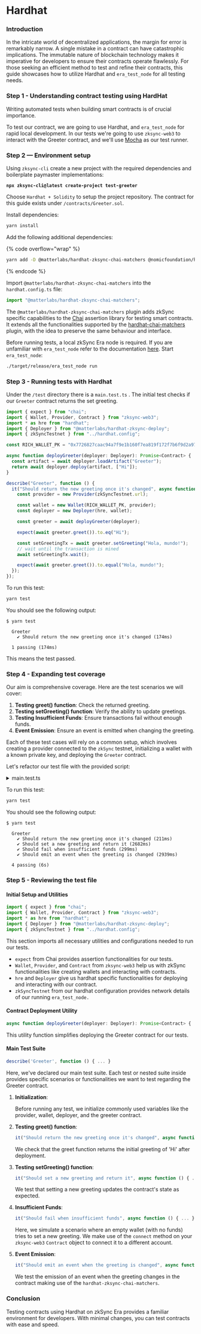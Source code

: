 # Hardhat

### Introduction&#x20;

In the intricate world of decentralized applications, the margin for error is remarkably narrow. A single mistake in a contract can have catastrophic implications. The immutable nature of blockchain technology makes it imperative for developers to ensure their contracts operate flawlessly. For those seeking an efficient method to test and refine their contracts, this guide showcases how to utilize Hardhat and `era_test_node` for all testing needs.

### Step 1 - Understanding contract testing using HardHat

Writing automated tests when building smart contracts is of crucial importance.

To test our contract, we are going to use Hardhat, and `era_test_node` for rapid local development. In our tests we're going to use `zksync-web3` to interact with the Greeter contract, and we'll use [Mocha](https://mochajs.org/) as our test runner.

### Step 2 — Environment setup

Using `zksync-cli` create a new project with the required dependencies and boilerplate paymaster implementations:

<pre class="language-bash"><code class="lang-bash"><strong>npx zksync-cli@latest create-project test-greeter
</strong></code></pre>

Choose `Hardhat + Solidity` to setup the project repository. The contract for this guide exists under `/contracts/Greeter.sol`.

Install dependencies:&#x20;

```bash
yarn install
```

Add the following additional dependencies:&#x20;

{% code overflow="wrap" %}

```bash
yarn add -D @matterlabs/hardhat-zksync-chai-matchers @nomicfoundation/hardhat-chai-matchers @nomiclabs/hardhat-ethers
```

{% endcode %}

Import `@matterlabs/hardhat-zksync-chai-matchers` into the `hardhat.config.ts` file:

```typescript
import "@matterlabs/hardhat-zksync-chai-matchers";
```

The `@matterlabs/hardhat-zksync-chai-matchers` plugin adds zkSync specific capabilities to the [Chai](https://www.chaijs.com/) assertion library for testing smart contracts. It extends all the functionalities supported by the [hardhat-chai-matchers](https://hardhat.org/hardhat-chai-matchers/docs/overview) plugin, with the idea to preserve the same behaviour and interface.

Before running tests, a local zkSync Era node is required. If you are unfamiliar with `era_test_node` refer to the documentation [here](era-test-node/). Start `era_test_node`:

```bash
./target/release/era_test_node run
```

### Step 3 - Running tests with Hardhat <a href="#writing-tests" id="writing-tests"></a>

Under the `/test` directory there is a `main.test.ts` . The initial test checks if our `Greeter` contract returns the set greeting.&#x20;

```typescript
import { expect } from "chai";
import { Wallet, Provider, Contract } from "zksync-web3";
import * as hre from "hardhat";
import { Deployer } from "@matterlabs/hardhat-zksync-deploy";
import { zkSyncTestnet } from "../hardhat.config";

const RICH_WALLET_PK = "0x7726827caac94a7f9e1b160f7ea819f172f7b6f9d2a97f992c38edeab82d4110";

async function deployGreeter(deployer: Deployer): Promise<Contract> {
  const artifact = await deployer.loadArtifact("Greeter");
  return await deployer.deploy(artifact, ["Hi"]);
}

describe("Greeter", function () {
  it("Should return the new greeting once it's changed", async function () {
    const provider = new Provider(zkSyncTestnet.url);

    const wallet = new Wallet(RICH_WALLET_PK, provider);
    const deployer = new Deployer(hre, wallet);

    const greeter = await deployGreeter(deployer);

    expect(await greeter.greet()).to.eq("Hi");

    const setGreetingTx = await greeter.setGreeting("Hola, mundo!");
    // wait until the transaction is mined
    await setGreetingTx.wait();

    expect(await greeter.greet()).to.equal("Hola, mundo!");
  });
});
```

To run this test:

```bash
yarn test
```

You should see the following output:

```
$ yarn test

  Greeter
    ✔ Should return the new greeting once it's changed (174ms)

  1 passing (174ms)
```

This means the test passed.&#x20;

### Step 4 - Expanding test coverage

Our aim is comprehensive coverage. Here are the test scenarios we will cover:

1. **Testing greet() function**: Check the returned greeting.
2. **Testing setGreeting() function**: Verify the ability to update greetings.
3. **Testing Insufficient Funds**: Ensure transactions fail without enough funds.
4. **Event Emission**: Ensure an event is emitted when changing the greeting.

Each of these test cases will rely on a common setup, which involves creating a provider connected to the `zkSync` testnet, initializing a wallet with a known private key, and deploying the `Greeter` contract.

Let's refactor our test file with the provided script:

<details>

<summary>main.test.ts</summary>

```typescript
import { expect } from "chai";
import { Wallet, Provider, Contract } from "zksync-web3";
import * as hre from "hardhat";
import { Deployer } from "@matterlabs/hardhat-zksync-deploy";
import { zkSyncTestnet } from "../hardhat.config";

const RICH_WALLET_PK = "0x7726827caac94a7f9e1b160f7ea819f172f7b6f9d2a97f992c38edeab82d4110";

// Deploy the Greeter contract
async function deployGreeter(deployer: Deployer): Promise<Contract> {
  // Load the Greeter contract artifact
  const artifact = await deployer.loadArtifact("Greeter");
  // Deploy the contract with an initial greeting
  return await deployer.deploy(artifact, ["Hi"]);
}

describe("Greeter", function () {
  let greeter;
  let wallet;
  let deployer;

  // Initialize commonly used variables before running the tests
  before(async function () {
    // Create a provider connected to the zkSync testnet
    const provider = new Provider(zkSyncTestnet.url);

    // Create a wallet instance using the rich wallet's private key
    wallet = new Wallet(RICH_WALLET_PK, provider);
    // Create a deployer instance for contract deployments
    deployer = new Deployer(hre, wallet);
    // Deploy the Greeter contract
    greeter = await deployGreeter(deployer);
  });

  // Test the greet() function
  it("Should return the new greeting once it's changed", async function () {
    // Ensure the greet function returns the initial greeting after deployment
    expect(await greeter.greet()).to.eq("Hi");
  });

  // Test the setGreeting() function
  it("Should set a new greeting and return it", async function () {
    // Set a new greeting
    const setGreetingTx = await greeter.setGreeting("Hola, mundo!");
    // Wait for the transaction to be confirmed
    await setGreetingTx.wait();

    // Ensure the greet function returns the newly set greeting
    expect(await greeter.greet()).to.equal("Hola, mundo!");
  });

  // Test for lack of funds (or other tx failures)
  it("Should fail when insufficient funds", async function () {
    // Create an empty wallet with no funds
    const userWallet = Wallet.createRandom();
    // Connect the empty wallet to the greeter contract and attempt to set a new greeting
    try {
      await greeter.connect(userWallet).setGreeting("fail");
      // The following line should not be reached if the transaction fails
      expect(true).to.equal(false);
    } catch (e) {
      // Expect an error to be thrown for the transaction
      expect(e).to.exist;
    }
  });

  // Test event emission
  it("Should emit an event when the greeting is changed", async function () {
    const newGreeting = "Bonjour, monde!";
    // Use the provided .emit method to test event emissions
    await expect(greeter.setGreeting(newGreeting)).to.emit(greeter, "GreetingChanged").withArgs(newGreeting);
  });
});
```

</details>

To run this test:

```bash
yarn test
```

You should see the following output:

```
$ yarn test

  Greeter
    ✔ Should return the new greeting once it's changed (211ms)
    ✔ Should set a new greeting and return it (2682ms)
    ✔ Should fail when insufficient funds (299ms)
    ✔ Should emit an event when the greeting is changed (2939ms)

  4 passing (6s)
```

### Step 5 - Reviewing the test file

#### Initial Setup and Utilities

```typescript
import { expect } from "chai";
import { Wallet, Provider, Contract } from "zksync-web3";
import * as hre from "hardhat";
import { Deployer } from "@matterlabs/hardhat-zksync-deploy";
import { zkSyncTestnet } from "../hardhat.config";
```

This section imports all necessary utilities and configurations needed to run our tests.

- `expect` from Chai provides assertion functionalities for our tests.
- `Wallet`, `Provider`, and `Contract` from `zksync-web3` help us with zkSync functionalities like creating wallets and interacting with contracts.
- `hre` and `Deployer` give us hardhat specific functionalities for deploying and interacting with our contract.
- `zkSyncTestnet` from our hardhat configuration provides network details of our running `era_test_node.`

#### Contract Deployment Utility

```javascript
async function deployGreeter(deployer: Deployer): Promise<Contract> { ... }
```

This utility function simplifies deploying the Greeter contract for our tests.

#### Main Test Suite

```javascript
describe('Greeter', function () { ... }
```

Here, we've declared our main test suite. Each test or nested suite inside provides specific scenarios or functionalities we want to test regarding the Greeter contract.

1.  **Initialization**:

    Before running any test, we initialize commonly used variables like the provider, wallet, deployer, and the greeter contract.

2.  **Testing greet() function**:

    ```javascript
    it("Should return the new greeting once it's changed", async function () { ... });
    ```

    We check that the greet function returns the initial greeting of 'Hi' after deployment.

3.  **Testing setGreeting() function**:

    ```javascript
    it("Should set a new greeting and return it", async function () { ... });
    ```

    We test that setting a new greeting updates the contract's state as expected.

4.  **Insufficient Funds**:

    ```javascript
    it("Should fail when insufficient funds", async function () { ... });
    ```

    Here, we simulate a scenario where an empty wallet (with no funds) tries to set a new greeting. We make use of the `connect` method on your `zksync-web3` `Contract` object to connect it to a different account.

5.  **Event Emission**:

    ```javascript
    it("Should emit an event when the greeting is changed", async function () { ... });
    ```

    We test the emission of an event when the greeting changes in the contract making use of the `hardhat-zksync-chai-matchers`.&#x20;

### Conclusion

Testing contracts using Hardhat on zkSync Era provides a familiar environment for developers. With minimal changes, you can test contracts with ease and speed.
